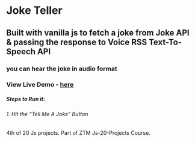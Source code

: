 # Joke Teller
## Built with vanilla js to fetch a joke from Joke API & passing the response to Voice RSS Text-To-Speech API
### you can hear the joke in audio format 
### View Live Demo - [here](https://akiijadhav.github.io/Quote-Generator/)

<h5> Steps to Run it: </h5>
<h6>1. Hit the "Tell Me A Joke" Button</h6>

4th of 20 Js projects.
Part of ZTM Js-20-Projects Course.
